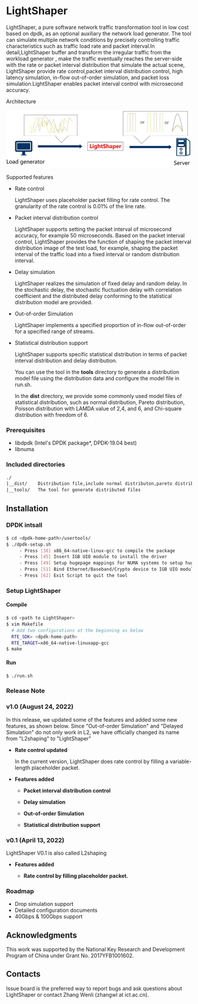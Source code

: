 # LightShaper

 LightShaper, a pure software network traffic transformation tool in low cost based on dpdk, as an optional auxiliary the network load generator. The tool can simulate multiple network conditions by precisely controlling traffic characteristics such as traffic load rate and packet interval.In detail,LightShaper buffer and transform the irregular traffic from the workload generator , make the traffic eventually reaches the server-side with the rate or packet interval distribution that simulate the actual scene, LightShaper provide rate control,packet interval distribution control, high latency simulation, in-flow out-of-order simulation, and packet loss simulation.LightShaper enables packet interval control with microsecond accuracy. 

Architecture

 ![LightShaper architecture](LightShaper_arch.JPG)

Supported features
 - Rate control

    LightShaper uses placeholder packet filling for rate control. The granularity of the rate control is 0.01% of the line rate. 

 - Packet interval distribution control

    LightShaper supports setting the packet interval of microsecond accuracy, for example 50 microseconds. Based on the packet interval control, LightShaper provides the function of shaping the packet interval distribution image of the test load, for example, shaping the packet interval of the traffic load into a fixed interval or random distribution interval.

 - Delay simulation

    LightShaper realizes the simulation of fixed delay and random delay. In the stochastic delay, the stochastic fluctuation delay with correlation coefficient and the distributed delay conforming to the statistical distribution model are provided.

 - Out-of-order Simulation

    LightShaper implements a specified proportion of in-flow out-of-order for a specified range of streams.

 - Statistical distribution support

    LightShaper supports specific statistical distribution in terms of packet interval distribution and delay distribution.

    You can use the tool in the **tools** directory to generate a distribution model file using the distribution data and configure the model file in run.sh.

    In the **dist** directory, we provide some commonly used model files of statistical distribution, such as normal distribution, Pareto distribution, Poisson distribution with LAMDA value of 2,4, and 6, and Chi-square distribution with freedom of 6.


### Prerequisites
* libdpdk (Intel's DPDK package*, DPDK-19.04 best) 
* libnuma

### Included directories

```bash
./    
|__dist/	Distribution file,include normal distributon,pareto distribution,chi_square Distribution.etc
|__tools/   The tool for generate distributed files
```

## Installation

### DPDK intsall

```bash
$ cd <dpdk-home-path>/usertools/
$ ./dpdk-setup.sh
     - Press [38] x86_64-native-linux-gcc to compile the package
     - Press [45] Insert IGB UIO module to install the driver
     - Press [49] Setup hugepage mappings for NUMA systems to setup hugepages(20GB for each node best)
     - Press [51] Bind Ethernet/Baseband/Crypto device to IGB UIO module
     - Press [62] Exit Script to quit the tool
```

### Setup LightShaper

#### Compile
```bash
$ cd <path to LightShaper>
$ vim Makefile
  # Add two configurations at the beginning as below
  RTE_SDK= <dpdk-home-path>
  RTE_TARGET=x86_64-native-linuxapp-gcc
$ make
```

#### Run
```bash
$ ./run.sh 
```
### Release Note
### v1.0 (August 24, 2022)

In this release, we updated some of the features and added some new features, as shown below. Since "Out-of-order Simulation" and "Delayed Simulation" do not only work in L2, we have officially changed its name from  "L2shaping" to "LightShaper"

* **Rate control updated**

   In the current version, LightShaper does rate control by filling a variable-length placeholder packet.

* **Features added**

   * **Packet interval distribution control** 

   * **Delay simulation** 

   * **Out-of-order Simulation**  

   * **Statistical distribution support**

### v0.1 (April 13, 2022)
      
LightShaper V0.1 is also called L2shaping

* **Features added**

   * **Rate control by filling placeholder packet.**


### Roadmap

+ Drop simulation support
+ Detailed configuration documents
+ 40Gbps & 100Gbps support


## Acknowledgments

This work was supported by the National Key Research and Development Program of China under Grant No.  2017YFB1001602. 


## Contacts
Issue board is the preferred way to report bugs and ask questions about LightShaper or contact Zhang Wenli (zhangwl at ict.ac.cn).
